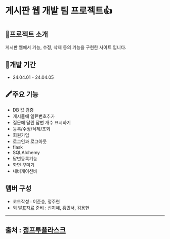 
# 게시판 웹 개발 팀 프로젝트👍


## 💬프로젝트 소개
게시판 웹에서 기능, 수정, 삭제 등의 기능을 구현한 사이트 입니다.
<br>


## 📝개발 기간
* 24.04.01 - 24.04.05


## 🖍주요 기능
- DB 값 검증
-  게시물에 일련번호추가
-   질문에 달린 답변 개수 표시하기
-  등록/수정/삭제/조회
-   회원가입
-   로그인과 로그아웃
-  flask
-  SQLAIchemy
-  답변등록기능
- 화면 꾸미기
- 내비게이션바


## 맴버 구성
- 코드작성 : 이준승, 정주현  
- 외 발표자료 준비 : 신지혜, 홍민서, 김용현


----
## 출처 : [점프투플라스크](#https://wikidocs.net/81044)
